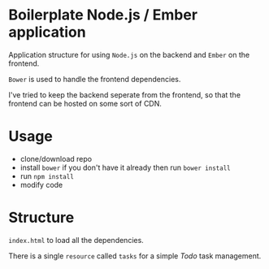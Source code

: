 Boilerplate Node.js / Ember application
===========================================================


Application structure for using `Node.js` on the backend and `Ember` on the frontend.

`Bower` is used to handle the frontend dependencies.

I've tried to keep the backend seperate from the frontend, so that the frontend can be hosted on some sort of CDN.


Usage
=====

* clone/download repo
* install `bower` if you don't have it already then run `bower install`
* run `npm install`
* modify code


Structure
=========

`index.html` to load all the dependencies.

There is a single `resource` called `tasks` for a simple _Todo_ task management.

